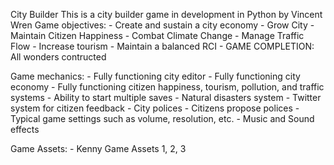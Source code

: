 City Builder
This is a city builder game in development in Python by Vincent Wren
Game objectives:
    - Create and sustain a city economy
    - Grow City
    - Maintain Citizen Happiness
    - Combat Climate Change
    - Manage Traffic Flow
    - Increase tourism
    - Maintain a balanced RCI
    - GAME COMPLETION: All wonders contructed

Game mechanics:
    - Fully functioning city editor
    - Fully functioning city economy
    - Fully functioning citizen happiness, tourism, pollution, and traffic systems
    - Ability to start multiple saves
    - Natural disasters system
    - Twitter system for citizen feedback
    - City polices
    - Citizens propose polices
    - Typical game settings such as volume, resolution, etc. 
    - Music and Sound effects

Game Assets:
    - Kenny Game Assets 1, 2, 3
